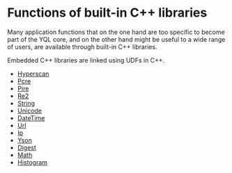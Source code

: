 
# Functions of built-in C++ libraries

Many application functions that on the one hand are too specific to become part of the YQL core, and on the other hand might be useful to a wide range of users, are available through built-in C++ libraries.



Embedded C++ libraries are linked using UDFs in C++.


* [Hyperscan](hyperscan.md)
* [Pcre](pcre.md)
* [Pire](pire.md)
* [Re2](re2.md)
* [String](string.md)
* [Unicode](unicode.md)
* [DateTime](datetime.md)
* [Url](url.md)
* [Ip](ip.md)
* [Yson](yson.md)
* [Digest](digest.md)
* [Math](math.md)
* [Histogram](histogram.md)


<!---
[comment]: <> Перегенерировать основу списка: grep 'udf/list' index.yml | grep -v index | tr -d \': | awk '{print "* ["$2"](../../"$3")";}'
-->
